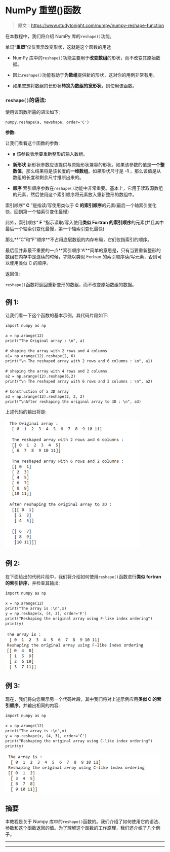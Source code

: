 # NumPy 重塑()函数

> 原文：<https://www.studytonight.com/numpy/numpy-reshape-function>

在本教程中，我们将介绍 NumPy 库的`reshape()`功能。

单词“**重塑**”仅仅表示改变形状，这就是这个函数的用途

*   NumPy 库中的`reshape()`功能主要用于**改变数组**的形状，而不改变其原始数据。

*   因此`reshape()`功能有助于**为数组**提供新的形状，这对你的用例非常有用。

*   如果您想将数组的长形状**转换为数组的宽形状**，则使用该函数。

### `reshape()`的语法:

使用该函数所需的语法如下:

```
numpy.reshape(a, newshape, order='C')
```

**参数:**

让我们看看这个函数的参数:

*   **a**
    该参数表示要重新整形的输入数组。

*   **新形状**
    新形状参数应该提供与原始形状兼容的形状。如果该参数的值是**一个整数值**，那么结果将是该长度的**一维数组**。如果形状尺寸是 **-1** ，那么该值是从数组的长度和剩余尺寸推断出来的。

*   **顺序**
    索引顺序参数在`reshape()`功能中非常重要。基本上，它用于读取源数组的元素，然后使用这个索引顺序将元素放入重新整形的数组中。

索引顺序“ **C** ”是指读/写使用类似于 **C 的索引顺序**的元素(最后一个轴索引变化快，回到第一个轴索引变化最慢)

此外，索引顺序“ **F** ”指示读取/写入使用**类似 Fortran 的索引顺序**的元素(并且其中最后一个轴索引变化最慢，第一个轴索引变化最快)

那么**“C”和“F”顺序**不占用底层数组的内存布局，它们仅指索引的顺序。

最后但并非最不重要的一点**索引顺序‘A’**简单的意思是，只有当要重新整形的数组在内存中是连续的时候，才能以类似 Fortran 的索引顺序读/写元素，否则可以使用类似 C 的顺序。

返回值:

`reshape()`函数将返回重新变形的数组，而不改变原始数组的数据。

## 例 1:

让我们看一下这个函数的基本示例，其代码片段如下:

```
import numpy as np

a = np.arange(12) 
print("The Original array : \n", a) 

# shaping the array with 2 rows and 4 columns 
a1= np.arange(12).reshape(2, 6) 
print("\n The reshaped array with 2 rows and 6 columns : \n", a1) 

# shaping the array with 4 rows and 2 columns 
a2 = np.arange(12).reshape(6,2) 
print("\n The reshaped array with 6 rows and 2 columns : \n", a2) 

# Construction of a 3D array 
a3 = np.arange(12).reshape(2, 3, 2) 
print("\nAfter reshaping the original array to 3D : \n", a3) 
```

上述代码的输出将是:

![numpy reshape function example](img/59547cbffe5b459f519516854db37d08.png)

## 例 2:

在下面给出的代码片段中，我们将介绍如何使用`reshape()`函数进行**类似 fortran 的索引排序**，并检查其输出:

```
import numpy as np  

x = np.arange(12)  
print("The array is :\n",x)
y = np.reshape(x, (4, 3), order='F')  
print("Reshaping the original array using F-like index ordering")
print(y)
```

![numpy reshape function example](img/9241466c3b9e46647587a425a0e1f1cf.png)

## 例 3:

现在，我们将向您展示另一个代码片段，其中我们将对上述示例应用**类似 C 的索引顺序**，并输出相同的内容:

```
import numpy as np  

x = np.arange(12)  
print("The array is :\n",x)
y = np.reshape(x, (4, 3), order='C')  
print("Reshaping the original array using C-like index ordering")
print(y)
```

![](img/824c0f4c9aa8f7a93bf27f808b4ef35f.png)

## 摘要

本教程是关于 Numpy 库中的`reshape()`函数的。我们介绍了如何使用它的语法、参数和这个函数返回的值。为了理解这个函数的工作原理，我们还介绍了几个例子。

* * *

* * *
